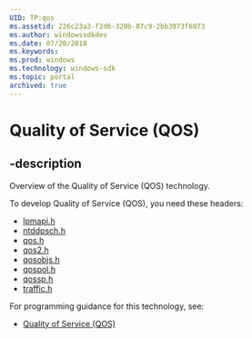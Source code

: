 ```yaml
---
UID: TP:qos
ms.assetid: 226c23a3-f2d6-320b-87c9-2bb3973f6073
ms.author: windowssdkdev
ms.date: 07/20/2018
ms.keywords: 
ms.prod: windows
ms.technology: windows-sdk
ms.topic: portal
archived: true
---
```


# Quality of Service (QOS)

## -description

Overview of the Quality of Service (QOS) technology.

To develop Quality of Service (QOS), you need these headers:

 * [lpmapi.h](../lpmapi/index.md)
 * [ntddpsch.h](../ntddpsch/index.md)
 * [qos.h](../qos/index.md)
 * [qos2.h](../qos2/index.md)
 * [qosobjs.h](../qosobjs/index.md)
 * [qospol.h](../qospol/index.md)
 * [qossp.h](../qossp/index.md)
 * [traffic.h](../traffic/index.md)

For programming guidance for this technology, see:
* [Quality of Service (QOS)](/previous-versions/windows/desktop/api/_qos/index)

